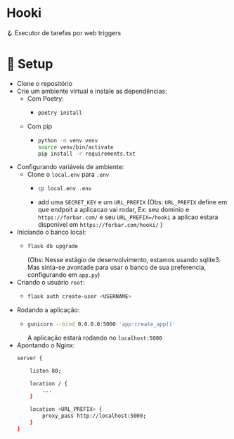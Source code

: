 # Hooki
🪝 Executor de tarefas por web triggers


# 🔌 Setup
- Clone o repositório
- Crie um ambiente virtual e instale as dependências: 
    - Com Poetry: 
      - ```sh
        poetry install
        ```
    - Com pip
      - ```sh
        python -m venv venv
        source venv/bin/activate
        pip install -r requirements.txt
        ```
- Configurando variáveis de ambiente:
  - Clone o `local.env` para `.env`
    - ```sh
      cp local.env .env
      ```
    - add uma `SECRET_KEY` e um `URL_PREFIX`
    (Obs: `URL_PREFIX` define em que endpoit a aplicacao vai rodar,
    Ex: seu dominio e `https://forbar.com/` e seu `URL_PREFIX=/hooki` a aplicao estara disponivel em `https://forbar.com/hooki/` )
- Iniciando o banco local:
  - ```sh
    flask db upgrade
    ```
    (Obs: Nesse estágio de desenvolvimento, estamos usando sqlite3. Mas sinta-se avontade para usar o banco de sua preferencia, configurando em `app.py`)
- Criando o usuário `root`:
  - ```sh
    flask auth create-user <USERNAME>
    ```
- Rodando a aplicação:
  - ```sh
    gunicorn --bind 0.0.0.0:5000 'app:create_app()'
    ```
    A aplicação estará rodando no `localhost:5000` 
- Apontando o Nginx:
    ```sh
    server {

        listen 80;

        location / {
            ...
        }

        location <URL_PREFIX> {
            proxy_pass http://localhost:5000;
        }
    }
    ```

